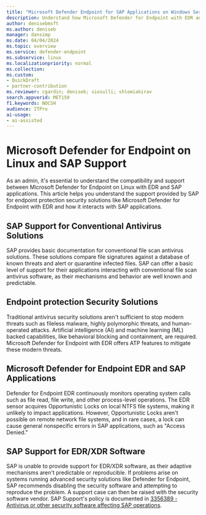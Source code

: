 ```yaml
---  
title: "Microsoft Defender Endpoint for SAP Applications on Windows Server"  
description: Understand how Microsoft Defender for Endpoint with EDR and other advanced security capabilities interacts with SAP applications.
author: denisebmsft
ms.author: deniseb  
manager: dansimp
ms.date: 04/04/2024
ms.topic: overview
ms.service: defender-endpoint  
ms.subservice: linux  
ms.localizationpriority: normal
ms.collection:  
ms.custom: 
- QuickDraft  
- partner-contribution
ms.reviewer: cgardin; deniseb; siosulli; shlomiakirav  
search.appverid: MET150  
f1.keywords: NOCSH 
audience: ITPro
ai-usage:  
- ai-assisted  
---  
```


# Microsoft Defender for Endpoint on Linux and SAP Support

As an admin, it's essential to understand the compatibility and support between Microsoft Defender for Endpoint on Linux with EDR and SAP applications. This article helps you understand the support provided by SAP for endpoint protection security solutions like Microsoft Defender for Endpoint with EDR and how it interacts with SAP applications.

## SAP Support for Conventional Antivirus Solutions

SAP provides basic documentation for conventional file scan antivirus solutions. These solutions compare file signatures against a database of known threats and alert or quarantine infected files. SAP can offer a basic level of support for their applications interacting with conventional file scan antivirus software, as their mechanisms and behavior are well known and predictable.

## Endpoint protection Security Solutions

Traditional antivirus security solutions aren't sufficient to stop modern threats such as fileless malware, highly polymorphic threats, and human-operated attacks. Artificial intelligence (AI) and machine learning (ML) backed capabilities, like behavioral blocking and containment, are required. Microsoft Defender for Endpoint with EDR offers ATP features to mitigate these modern threats.

## Microsoft Defender for Endpoint EDR and SAP Applications

Defender for Endpoint EDR continuously monitors operating system calls such as file read, file write, and other process-level operations. The EDR sensor acquires Opportunistic Locks on local NTFS file systems, making it unlikely to impact applications. However, Opportunistic Locks aren't possible on remote network file systems, and in rare cases, a lock can cause general nonspecific errors in SAP applications, such as "Access Denied."

## SAP Support for EDR/XDR Software

SAP is unable to provide support for EDR/XDR software, as their adaptive mechanisms aren't predictable or reproducible. If problems arise on systems running advanced security solutions like Defender for Endpoint, SAP recommends disabling the security software and attempting to reproduce the problem. A support case can then be raised with the security software vendor. SAP Support's policy is documented in [3356389 - Antivirus or other security software affecting SAP operations](https://launchpad.support.sap.com/#/notes/3356389).

